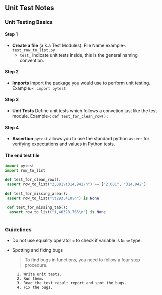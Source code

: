 ## Unit Test Notes

### Unit Testing Basics

#### Step 1
* **Create a file** (a.k.a Test Modules). File Name example-: `test_row_to_list.py`
  * `test_` indicate unit tests inside, this is the general naming convention.

#### Step 2 
* **Imports** Import the package you  would use to perform unit testing. Example.-:` import pytest`

#### Step 3
* **Unit Tests**  Define unit tests which follows a convetion just like the test module. Example-:  `def test_for_clean_row():`

#### Step 4 
* **Assertion** `pytest` allows you to use the standard python `assert` for verifying expectations and values in Python tests.


#### The end test file

```py
import pytest
import row_to_list

def test_for_clean_row():
 assert row_to_list("2,081\t314,942\n") == ["2,081", "314,942"]
 
def test_for_missing_area():
 assert row_to_list("\t293,410\n") is None
 
 def test_for_missing_tab():
  assert row_to_list("1,46328,765\n") is None
  
```
### Guidelines 
* Do not use equality operator `=` to check if variable is `None` type.
* Spotting and fixing bugs
    > To find bugs in functions, you need to follow a four step procedure.
    
        1. Write unit tests.
        2. Run them.
        3. Read the test result report and spot the bugs.
        4. Fix the bugs.

